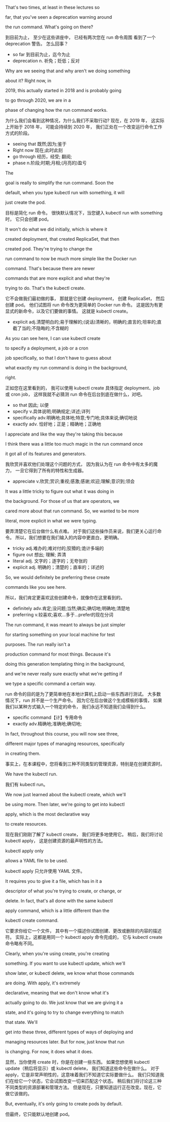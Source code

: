 That's two times, at least in these lectures so

far, that you've seen a deprecation warning around

the run command. What's going on there?

到目前为止，
至少在这些讲座中，
已经有两次您在 run 命令周围
看到了一个 deprecation 警告。
怎么回事？
* so far 到目前为止，迄今为止
* deprecation n. 祈免；贬低；反对

Why are we seeing that and why aren't we doing something

about it? Right now, in

2019, this actually started in 2018 and is probably going

to go through 2020, we are in a

phase of changing how the run command works.

为什么我们会看到这种情况，为什么我们不采取行动?
现在，在 2019 年，
这实际上开始于 2018 年，
可能会持续到 2020 年，
我们正处在一个改变运行命令工作方式的阶段。
* seeing that 既然;因为;鉴于
* Right now 现在;此时此刻
* go through 经历，经受; 翻阅;
* phase n.阶段;时期;月相;(月亮的)盈亏

The

goal is really to simplify the run command. Soon the

default, when you type kubectl run with something, it will

just create the pod.

目标是简化 run 命令。
很快默认情况下，当您键入 kubectl run with something 时，
它只会创建 pod。

It won't do what we did initially, which is where it

created deployment, that created ReplicaSet, that then

created pod. They're trying to change the

run command to now be much more simple like the Docker run

command. That's because there are newer

commands that are more explicit and what they're

trying to do. That's the kubectl create.

它不会做我们最初做的事，
那就是它创建 deployment，
创建 ReplicaSet，
然后创建 pod。
他们试图将 run 命令改为更简单的 Docker run 命令。
这是因为有更显式的新命令，以及它们要做的事情。
这就是 kubectl create。
* explicit adj.清楚明白的;易于理解的;(说话)清晰的，明确的;直言的;坦率的;直截了当的;不隐晦的;不含糊的

As you can see here, I can use kubectl create

to specify a deployment, a job or a cron

job specifically, so that I don't have to guess about

what exactly my run command is doing in the background,

right.

正如您在这里看到的，
我可以使用 kubectl create 
具体指定 deployment、job 或 cron job，
这样我就不必猜测 run 命令在后台到底在做什么，对吧。
* so that 因此; 以便
* specify v.具体说明;明确规定;详述;详列
* specifically adv.明确地;具体地;特意;专门地;具体来说;确切地说
* exactly adv. 恰好地；正是；精确地；正确地

I appreciate and like the way they're taking this because

I think there was a little too much magic in the run command once

it got all of its features and generators.

我欣赏并喜欢他们处理这个问题的方式，
因为我认为在 run 命令中有太多的魔力，
一旦它得到了所有的特性和生成器。
* appreciate v.欣赏;赏识;重视;感激;感谢;欢迎;理解;意识到;领会

It was a little tricky to figure out what it was doing in

the background. For those of us that are operators, we

cared more about that run command. So, we wanted to be more

literal, more explicit in what we were typing.

要弄清楚它在后台做什么有点难。
对于我们这些操作员来说，我们更关心运行命令。
所以，我们想要在我们输入的内容中更直白，更明确。
* tricky adj.难办的;难对付的;狡猾的;诡计多端的
* figure out 想出; 理解; 弄清
* literal adj. 文字的；逐字的；无夸张的
* explicit adj. 明确的；清楚的；直率的；详述的

So, we would definitely be preferring these create

commands like you see here.

所以，我们肯定更喜欢这些创建命令，就像你在这里看到的。
* definitely adv.肯定;没问题;当然;确实;确切地;明确地;清楚地
* preferring v.较喜欢;喜欢…多于…prefer的现在分词

The run command, it was meant to always be just simpler

for starting something on your local machine for test

purposes. The run really isn't a

production command for most things. Because it's

doing this generation templating thing in the background,

and we're never really sure exactly what we're getting if

we type a specific command a certain way.

run 命令的目的是为了更简单地在本地计算机上启动一些东西进行测试。
大多数情况下，run 并不是一个生产命令。
因为它在后台做这个生成模板的事情，
如果我们以某种方式输入一个特定的命令，
我们永远不知道我们会得到什么。
* specific command【计】专用命令
* exactly adv.精确地;准确地;确切地;

In fact, throughout this course, you will now see three,

different major types of managing resources, specifically

in creating them.

事实上，在本课程中，您将看到三种不同类型的管理资源，特别是在创建资源时。

We have the kubectl run.

我们有 kubectl run。

We now just learned about the kubectl create, which we'll

be using more. Then later, we're going to get into kubectl

apply, which is the most declarative way

to create resources.

现在我们刚刚了解了 kubectl create，
我们将更多地使用它。
稍后，我们将讨论 kubectl apply，
这是创建资源的最声明性的方法。

kubectl apply only

allows a YAML file to be used.

kubectl apply 只允许使用 YAML 文件。

It requires you to give it a file, which has in it a

descriptor of what you're trying to create, or change, or

delete. In fact, that's all done with the same kubectl

apply command, which is a little different than the

kubectl create command.

它要求你给它一个文件，
其中有一个描述你试图创建、更改或删除的内容的描述符。
实际上，这都是用同一个 kubectl apply 命令完成的，
它与 kubectl create 命令略有不同。

Clearly, when you're using create, you're creating

something. If you want to use kubectl update, which we'll

show later, or kubectl delete, we know what those commands

are doing. With apply, it's extremely

declarative, meaning that we don't know what it's

actually going to do. We just know that we are giving it a

state, and it's going to try to change everything to match

that state. We'll

get into these three, different types of ways of deploying and

managing resources later. But for now, just know that run

is changing. For now, it does what it does.

显然，当你使用 create 时，你是在创建一些东西。
如果您想使用 kubectl update（稍后将显示）或 kubectl delete，
我们知道这些命令在做什么。
对于 apply，它是非常声明性的，这意味着我们不知道它实际要做什么。
我们只知道我们在给它一个状态，它会试图改变一切来匹配这个状态。
稍后我们将讨论这三种不同类型的资源部署和管理方法。
但是现在，只要知道运行正在改变。现在，它做它该做的。

But, eventually, it's only going to create pods by default.

但最终，它只能默认地创建 pod。